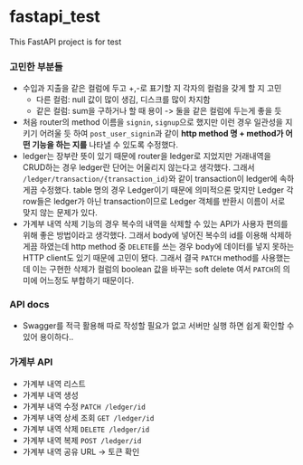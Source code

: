 # fastapi_test
This FastAPI project is for test


### 고민한 부분들
- 수입과 지출을 같은 컬럼에 두고 +,-로 표기할 지 각자의 컬럼을 갖게 할 지 고민
   - 다른 컬럼: null 값이 많이 생김, 디스크를 많이 차지함
   - 같은 컬럼: sum을 구하거나 할 때 용이
   -> 둘을 같은 컬럼에 두는게 좋을 듯
- 처음 router의 method 이름을 `signin`, `signup`으로 했지만 
이런 경우 일관성을 지키기 어려울 듯 하여 `post_user_signin`과 같이 **http method 명 + method가 어떤 기능을 하는 지를** 나타낼 수 있도록 수정했다.
- ledger는 장부란 뜻이 있기 때문에 router을 ledger로 지었지만 
거래내역을 CRUD하는 경우 ledger란 단어는 어울리지 않는다고 생각했다.
그래서 `/ledger/transaction/{transaction_id}`와 같이 transaction이 ledger에 속하게끔 수정했다.
table 명의 경우 Ledger이기 때문에 의미적으론 맞지만 Ledger 각 row들은 ledger가 아닌 transaction이므로 
Ledger 객체를 반환시 이름이 서로 맞지 않는 문제가 있다.  
- 가계부 내역 삭제 기능의 경우 복수의 내역을 삭제할 수 있는 API가 사용자 편의를 위해 좋은 방법이라고 생각했다.
그래서 body에 넣어진 복수의 id를 이용해 삭제하게끔 하였는데 http method 중 `DELETE`를 쓰는 경우 body에 데이터를 
넣지 못하는 HTTP client도 있기 때문에 고민이 됐다.
그래서 결국 `PATCH` method를 사용했는데 이는 구현한 삭제가 컬럼의 boolean 값을 바꾸는 soft delete 여서 `PATCH`의 의미에 어느정도 부합하기 때문이다. 


### API docs
- Swagger를 적극 활용해 따로 작성할 필요가 없고 서버만 실행 하면 쉽게 확인할 수 있어 용이하다..


### 가계부 API
- 가계부 내역 리스트
- 가계부 내역 생성
- 가계부 내역 수정 `PATCH /ledger/id`
- 가계부 내역 상세 조회 `GET /ledger/id`
- 가계부 내역 삭제 `DELETE /ledger/id`
- 가계부 내역 복제 `POST /ledger/id`
- 가계부 내역 공유 URL -> 토큰 확인
